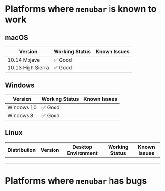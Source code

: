 # Platforms where `menubar` is known to work

## macOS

| Version           | Working Status | Known Issues |
| ----------------- | -------------- | ------------ |
| 10.14 Mojave      | ✅ Good        |              |
| 10.13 High Sierra | ✅ Good        |              |

## Windows

| Version    | Working Status | Known Issues |
| ---------- | -------------- | ------------ |
| Windows 10 | ✅ Good        |              |
| Windows 8  | ✅ Good        |              |

## Linux

| Distribution | Version | Desktop Environment | Working Status | Known Issues |
| ------------ | ------- | ------------------- | -------------- | ------------ |
|              |         |                     |                |              |
|              |         |                     |                |              |
|              |         |                     |                |              |

# Platforms where `menubar` has bugs
